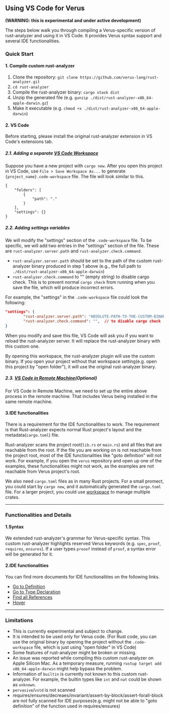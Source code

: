 ## Using VS Code for Verus

**(WARNING: this is experimental and under active development)**

The steps below walk you through compiling a Verus-specific version of rust-analyzer and using it in VS Code. It provides Verus syntax support and several IDE functionalities.


### Quick Start

#### 1. Compile custom rust-analyzer

1. Clone the repository: `git clone https://github.com/verus-lang/rust-analyzer.git`
2. `cd rust-analyzer`
3. Compile the rust-analyzer binary: `cargo xtask dist`
4. Unzip the generated file (e.g. `gunzip ./dist/rust-analyzer-x86_64-apple-darwin.gz`)
5. Make it executable (e.g. `chmod +x ./dist/rust-analyzer-x86_64-apple-darwin`)



#### 2. VS Code
Before starting, please install the original rust-analyzer extension in VS Code's extensions tab.

##### 2.1. Adding a separate [VS Code Workspace](https://code.visualstudio.com/docs/editor/workspaces)
Suppose you have a new project with `cargo new`. After you open this project in VS Code, use `File > Save Workspace As...` to generate `{project_name}.code-workspace` file. The file will look similar to this.

```
{
	"folders": [
		{
			"path": "."
		}
	],
	"settings": {}
}
```


##### 2.2. Adding settings variables
We will modify the "settings" section of the `.code-workspace` file. To be specific, we will add two entries in the "settings" section of the file. These are `rust-analyzer.server.path` and `rust-analyzer.check.command`.

- `rust-analyzer.server.path` should be set to the path of the custom rust-analyzer binary produced in step 1 above (e.g., the full path to `./dist/rust-analyzer-x86_64-apple-darwin`)
- `rust-analyzer.check.command` to "" (empty string) to disable cargo check. This is to prevent normal `cargo check` from running when you save the file, which will produce incorrect errors.

For example, the "settings" in the `.code-workspace` file could look the following:
```json
"settings": {
        "rust-analyzer.server.path": "ABSOLUTE-PATH-TO-THE-CUSTOM-BINARY",
        "rust-analyzer.check.command": "",  // to disable cargo check
}
```

When you modify and save this file, VS Code will ask you if you want to reload the rust-analyzer server. It will replace the rust-analyzer binary with this custom one.

By opening this workspace, the rust-analyzer plugin will use the custom binary. If you open your project without that workspace setting(e.g. open this project by "open folder"), it will use the original rust-analyzer binary.


##### 2.3. [VS Code in Remote Machine](https://code.visualstudio.com/docs/remote/ssh)(Optional)
For VS Code in Remote Machine, we need to set up the entire above process in the remote machine. That includes Verus being installed in the same remote machine.



#### 3.IDE functionalities
There is a requirement for the IDE functionalities to work. The requirement is that Rust-analyzer expects normal Rust project's layout and the metadata(`cargo.toml`) file.

Rust-analyzer scans the project root(`lib.rs` or `main.rs`) and all files that are reachable from the root. If the file you are working on is not reachable from the project root, most of the IDE functionalities like "goto definition" will not work. For example, if you open the `verus` repository and open up one of the examples, these functionalities might not work, as the examples are not reachable from Verus project's root.

We also need `cargo.toml` files as in many Rust projects. For a small promect, you could start by `cargo new`, and it automatically generated the `cargo.toml` file. For a larger project, you could use [workspace](https://doc.rust-lang.org/cargo/reference/workspaces.html) to manage multiple crates.

---
### Functionalities and Details

#### 1.Syntax
We extended rust-analyzer's grammar for Verus-specific syntax. This custom rust-analyzer highlights reserved Verus keywords (e.g. `spec`, `proof`, `requires`, `ensures`). If a user types `prooof` instead of `proof`, a syntax error will be generated for it.


#### 2.IDE functionalities
You can find more documents for IDE functionalities on the following links.
- [Go to Definition](https://rust-analyzer.github.io/manual.html#go-to-definition)
- [Go to Type Declaration](https://rust-analyzer.github.io/manual.html#go-to-type-definition)
- [Find all References](https://rust-analyzer.github.io/manual.html#find-all-references)
- [Hover](https://rust-analyzer.github.io/manual.html#hover)


---
### Limitations
- This is currently experimental and subject to change.
- It is intended to be used only for Verus code. (For Rust code, you can use the original binary by opening the project without the `.code-workspace` file, which is just using "open folder" in VS Code)
- Some features of rust-analyzer might be broken or missing.
- An issue was reported while compiling this custom rust-analyzer on Apple Silicon Mac. As a temporary measure, running `rustup target add x86_64-apple-darwin` might help bypass the problem.
- Information of `builtin` is currently not known to this custom rust-analyzer. For example, the builtin types like `int` and `nat` could be shown as `unknown`.
- `pervasive`/`vstd` is not scanned
- requires/ensures/decreaes/invariant/assert-by-block/assert-forall-block are not fully scanned for IDE purposes(e.g. might not be able to "goto definition" of the function used in requires/ensures)

